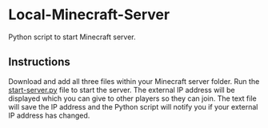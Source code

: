 # Local-Minecraft-Server
Python script to start Minecraft server.

## Instructions
Download and add all three files within your Minecraft server folder. Run the [start-server.py](https://github.com/BauerJustin/Local-Minecraft-Server/blob/master/start-server.py) file to start the server. The external IP address will be displayed which you can give to other players so they can join. The text file will save the IP address and the Python script will notify you if your external IP address has changed.
